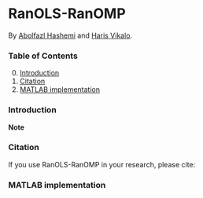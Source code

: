 # RanOLS-RanOMP

By [Abolfazl Hashemi](https://www.linkedin.com/in/abolfazlh/) and [Haris Vikalo](http://users.ece.utexas.edu/~hvikalo/).

### Table of Contents
0. [Introduction](#introduction)
0. [Citation](#citation)
0. [MATLAB implementation](#matlab-implementation)

### Introduction

**Note**

### Citation

If you use RanOLS-RanOMP in your research, please cite:

        
### MATLAB implementation

